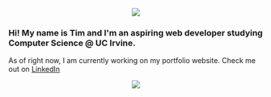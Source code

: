 <p align="center">
  <img src="https://i.imgur.com/U0ZUelG.png">
  </p>

### Hi! My name is Tim and I'm an aspiring web developer studying Computer Science @ UC Irvine.  
<a>As of right now, I am currently working on my portfolio website. Check me out on [LinkedIn](https://www.linkedin.com/in/timothy-dacalos-63149b1b7/) </a>


<p align="center">
  <a href="https://github.com/lordtimzki"><img src="https://github-readme-stats.vercel.app/api?username=lordtimzki&hide_border=true&show_icons=true" </a>
</p>

<!--
**lordtimzki/lordtimzki** is a ✨ _special_ ✨ repository because its `README.md` (this file) appears on your GitHub profile.

Here are some ideas to get you started:

- 🔭 I’m currently working on ...
- 🌱 I’m currently learning ...
- 👯 I’m looking to collaborate on ...
- 🤔 I’m looking for help with ...
- 💬 Ask me about ...
- 📫 How to reach me: ...
- 😄 Pronouns: ...
- ⚡ Fun fact: ...
-->

